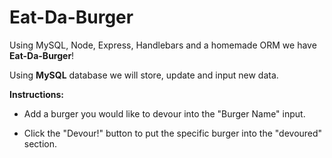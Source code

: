 # Eat-Da-Burger

Using MySQL, Node, Express, Handlebars and a homemade ORM we have **Eat-Da-Burger**!

Using **MySQL** database we will store, update and input new data.

**Instructions:**

* Add a burger you would like to devour into the "Burger Name" input.

* Click the "Devour!" button to put the specific burger into the "devoured" section.
